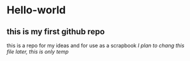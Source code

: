 # Hello-world
## this is my first github repo
 this is a repo for my ideas and for use as a scrapbook
 *I plan to chang this file later, this is only temp*
